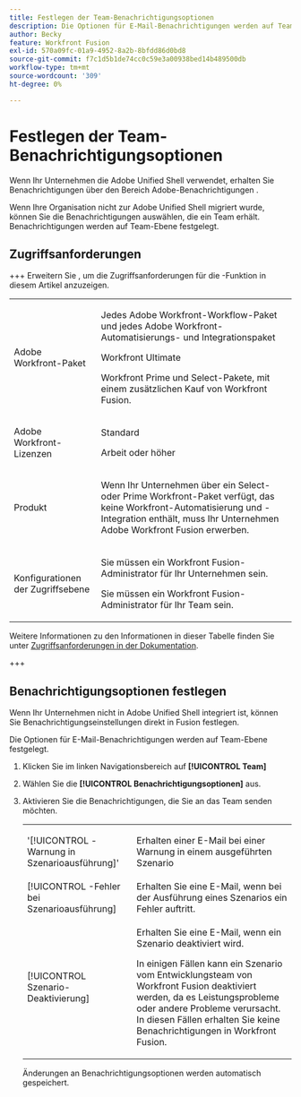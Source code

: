 ```yaml
---
title: Festlegen der Team-Benachrichtigungsoptionen
description: Die Optionen für E-Mail-Benachrichtigungen werden auf Team-Ebene festgelegt.
author: Becky
feature: Workfront Fusion
exl-id: 570a09fc-01a9-4952-8a2b-8bfdd86d0bd8
source-git-commit: f7c1d5b1de74cc0c59e3a00938bed14b489500db
workflow-type: tm+mt
source-wordcount: '309'
ht-degree: 0%

---
```


# Festlegen der Team-Benachrichtigungsoptionen

Wenn Ihr Unternehmen die Adobe Unified Shell verwendet, erhalten Sie Benachrichtigungen über den Bereich Adobe-Benachrichtigungen .

Wenn Ihre Organisation nicht zur Adobe Unified Shell migriert wurde, können Sie die Benachrichtigungen auswählen, die ein Team erhält. Benachrichtigungen werden auf Team-Ebene festgelegt.

## Zugriffsanforderungen

+++ Erweitern Sie , um die Zugriffsanforderungen für die -Funktion in diesem Artikel anzuzeigen.

<table style="table-layout:auto">
 <col> 
 <col> 
 <tbody> 
  <tr> 
   <td role="rowheader">Adobe Workfront-Paket</td> 
   <td> <p>Jedes Adobe Workfront-Workflow-Paket und jedes Adobe Workfront-Automatisierungs- und Integrationspaket</p><p>Workfront Ultimate</p><p>Workfront Prime und Select-Pakete, mit einem zusätzlichen Kauf von Workfront Fusion.</p> </td> 
  </tr> 
  <tr data-mc-conditions=""> 
   <td role="rowheader">Adobe Workfront-Lizenzen</td> 
   <td> <p>Standard</p><p>Arbeit oder höher</p> </td> 
  </tr> 
  <tr> 
   <td role="rowheader">Produkt</td> 
   <td>
   <p>Wenn Ihr Unternehmen über ein Select- oder Prime Workfront-Paket verfügt, das keine Workfront-Automatisierung und -Integration enthält, muss Ihr Unternehmen Adobe Workfront Fusion erwerben.</li></ul>
   </td> 
  </tr>
  <tr data-mc-conditions=""> 
   <td role="rowheader">Konfigurationen der Zugriffsebene</td> 
   <td> 
     <p>Sie müssen ein Workfront Fusion-Administrator für Ihr Unternehmen sein.</p>
     <p>Sie müssen ein Workfront Fusion-Administrator für Ihr Team sein.</p>
   </td> 
  </tr> 
 </tbody> 
</table>

Weitere Informationen zu den Informationen in dieser Tabelle finden Sie unter [Zugriffsanforderungen in der Dokumentation](/help/workfront-fusion/references/licenses-and-roles/access-level-requirements-in-documentation.md).

+++

## Benachrichtigungsoptionen festlegen

Wenn Ihr Unternehmen nicht in Adobe Unified Shell integriert ist, können Sie Benachrichtigungseinstellungen direkt in Fusion festlegen.

Die Optionen für E-Mail-Benachrichtigungen werden auf Team-Ebene festgelegt.

1. Klicken Sie im linken Navigationsbereich auf **[!UICONTROL Team]**
1. Wählen Sie die **[!UICONTROL Benachrichtigungsoptionen]** aus.
1. Aktivieren Sie die Benachrichtigungen, die Sie an das Team senden möchten.

   <table style="table-layout:auto"> 
    <col> 
    <col> 
    <tbody> 
     <tr> 
      <td role="rowheader">'[!UICONTROL -Warnung in Szenarioausführung]'</td> 
      <td> <p>Erhalten einer E-Mail bei einer Warnung in einem ausgeführten Szenario</p> </td> 
     </tr> 
     <tr> 
      <td role="rowheader">[!UICONTROL -Fehler bei Szenarioausführung]</td> 
      <td>Erhalten Sie eine E-Mail, wenn bei der Ausführung eines Szenarios ein Fehler auftritt.</td> 
     </tr> 
     <tr> 
      <td role="rowheader"> <p>[!UICONTROL Szenario-Deaktivierung]</p> </td> 
      <td><p>Erhalten Sie eine E-Mail, wenn ein Szenario deaktiviert wird.</p><p>In einigen Fällen kann ein Szenario vom Entwicklungsteam von Workfront Fusion deaktiviert werden, da es Leistungsprobleme oder andere Probleme verursacht. In diesen Fällen erhalten Sie keine Benachrichtigungen in Workfront Fusion. </p></td>

</tr>
</tbody>
</table>

Änderungen an Benachrichtigungsoptionen werden automatisch gespeichert.
